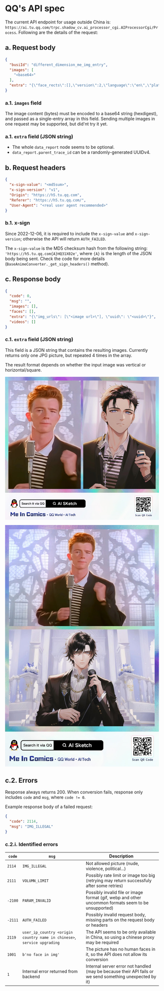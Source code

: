# QQ's API spec

The current API endpoint for usage outside China is: `https://ai.tu.qq.com/trpc.shadow_cv.ai_processor_cgi.AIProcessorCgi/Process`. Following are the details of the request:

## a. Request body

```json
{
  "busiId": "different_dimension_me_img_entry",
  "images": [
    "<base64>"
  ],
  "extra": "{\"face_rects\":[],\"version\":2,\"language\":\"en\",\"platform\":\"web\",\"data_report\":{\"parent_trace_id\":\"d5c3492b-037b-8dab-34bd-c1d7c85daef2\",\"root_channel\":\"\",\"level\":1}}"
}
```

### a.1. `images` field

The image content (bytes) must be encoded to a base64 string (hexdigest), and passed as a single-entry array in this field.
Sending multiple images in one request may be supported, but did'nt try it yet.

### a.1. `extra` field (JSON string)

- The whole `data_report` node seems to be optional.
- `data_report.parent_trace_id` can be a randomly-generated UUIDv4.

## b. Request headers

```json
{
  "x-sign-value": "<md5sum>",
  "x-sign-version": "v1",
  "Origin": "https://h5.tu.qq.com",
  "Referer": "https://h5.tu.qq.com/",
  "User-Agent": "<real user agent recommended>"
}
```

### b.1. x-sign

Since 2022-12-06, it is required to include the `x-sign-value` and `x-sign-version`; otherwise the API will return `AUTH_FAILED`.

The `x-sign-value` is the MD5 checksum hash from the following string: `'https://h5.tu.qq.com{A}HQ31X02e'`, where `{A}` is the length of the JSON body being sent.
Check the code for more details (`BaseAnimeConverter._get_sign_headers()` method).

## c. Response body

```json
{
  "code": 0,
  "msg": "",
  "images": [],
  "faces": [],
  "extra": "{\"img_urls\": [\"<image url>\"], \"uuid\": \"<uuid>\"}",
  "videos": []
}
```

### c.1. `extra` field (JSON string)

This field is a JSON string that contains the resulting images. Currently returns only one JPG picture, but repeated 4 times in the array.

The result format depends on whether the input image was vertical or horizontal/square.

![Vertical result](result_vertical.jpg)

![Horizontal result](result_horizontal.jpg)

## c.2. Errors

Response always returns 200. When conversion fails, response only includes `code` and `msg`, where `code != 0`.

Example response body of a failed request:

```json
{
  "code": 2114,
  "msg": "IMG_ILLEGAL"
}
```

### c.2.i. Identified errors

| `code`  | `msg`                                                                   | Description                                                                                              |
|---------|-------------------------------------------------------------------------|----------------------------------------------------------------------------------------------------------|
| `2114`  | `IMG_ILLEGAL`                                                           | Not allowed picture (nude, violence, political...)                                                       |
| `2111`  | `VOLUMN_LIMIT`                                                          | Possibly rate limit or image too big (retrying may return successfuly after some retries)                |
| `-2100` | `PARAM_INVALID`                                                         | Possibly invalid file or image format (gif, webp and other uncommon formats seem to be unsupported)      |
| `-2111` | `AUTH_FAILED`                                                           | Possibly invalid request body, missing parts on the request body or headers                              |
| `2119`  | `user_ip_country <origin country name in chinese>`, `service upgrading` | The API seems to be only available in China, so using a chinese proxy may be required                    |
| `1001`  | `b'no face in img'`                                                     | The picture has no human faces in it, so the API does not allow its conversion                           |
| `1`     | Internal error returned from backend                                    | Internal server error not handled (may be because their API fails or we send something unexpected by it) |
